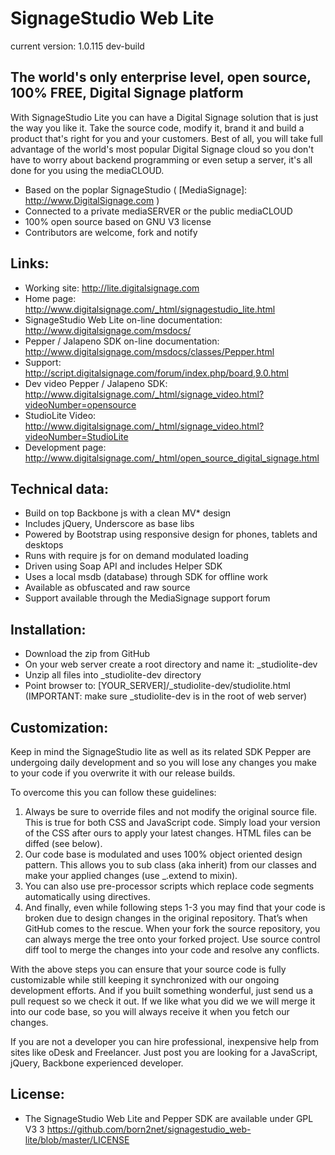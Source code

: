 SignageStudio Web Lite
======================
current version: 1.0.115 dev-build

The world's only enterprise level, open source, 100% FREE, Digital Signage platform
------------------------------------------------------------------------

With SignageStudio Lite you can have a Digital Signage solution that is just the way you like it. Take the source code, modify it, brand it and build a product that's right for you and your customers.
Best of all, you will take full advantage of the world's most popular Digital Signage cloud so you don't have to worry about backend programming or even setup a server, it's all done for you using the mediaCLOUD.

 - Based on the poplar SignageStudio ( [MediaSignage]: http://www.DigitalSignage.com )
 - Connected to a private mediaSERVER or the public mediaCLOUD
 - 100% open source based on GNU V3 license
 - Contributors are welcome, fork and notify

Links:
------------------------------------------------------------------------
- Working site: http://lite.digitalsignage.com
- Home page: http://www.digitalsignage.com/_html/signagestudio_lite.html
- SignageStudio Web Lite on-line documentation: http://www.digitalsignage.com/msdocs/
- Pepper / Jalapeno SDK on-line documentation: http://www.digitalsignage.com/msdocs/classes/Pepper.html
- Support: http://script.digitalsignage.com/forum/index.php/board,9.0.html
- Dev video Pepper / Jalapeno SDK: http://www.digitalsignage.com/_html/signage_video.html?videoNumber=opensource
- StudioLite Video: http://www.digitalsignage.com/_html/signage_video.html?videoNumber=StudioLite
- Development page: http://www.digitalsignage.com/_html/open_source_digital_signage.html


Technical data:
------------------------------------------------------------------------
- Build on top Backbone js with a clean MV* design
- Includes jQuery, Underscore as base libs
- Powered by Bootstrap using responsive design for phones, tablets and desktops
- Runs with require js for on demand modulated loading
- Driven using Soap API and includes Helper SDK
- Uses a local msdb (database) through SDK for offline work
- Available as obfuscated and raw source
- Support available through the MediaSignage support forum

Installation:
------------------------------------------------------------------------
- Download the zip from GitHub
- On your web server create a root directory and name it: _studiolite-dev
- Unzip all files into _studiolite-dev directory
- Point browser to: [YOUR_SERVER]/_studiolite-dev/studiolite.html (IMPORTANT: make sure _studiolite-dev is in the root of web server)

Customization:
------------------------------------------------------------------------
Keep in mind the SignageStudio lite as well as its related SDK Pepper are undergoing daily development and so you will lose any changes you make to your code if you overwrite it with our release builds.

To overcome this you can follow these guidelines:

1.	Always be sure to override files and not modify the original source file. This is true for both CSS and JavaScript code. Simply load your version of the CSS after ours to apply your latest changes. HTML files can be diffed (see below).
2.	Our code base is modulated and uses 100% object oriented design pattern. This allows you to sub class (aka inherit) from our classes and make your applied changes (use _.extend to mixin).
3.	You can also use pre-processor scripts which replace code segments automatically using directives.
4.	And finally, even while following steps 1-3 you may find that your code is broken due to design changes in the original repository. That’s when GitHub comes to the rescue. When your fork the source repository, you can always merge the tree onto your forked project. Use source control diff tool to merge the changes into your code and resolve any conflicts.

With the above steps you can ensure that your source code is fully customizable while still keeping it synchronized with our ongoing development efforts.
And if you built something wonderful, just send us a pull request so we check it out. 
If we like what you did we we will merge it into our code base, so you will always receive it when you fetch our changes.

If you are not a developer you can hire professional, inexpensive help from sites like oDesk and Freelancer.
Just post you are looking for a JavaScript, jQuery, Backbone experienced developer.



License:
------------------------------------------------------------------------
- The SignageStudio Web Lite and Pepper SDK are available under GPL V3 3 https://github.com/born2net/signagestudio_web-lite/blob/master/LICENSE


